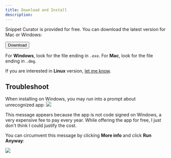 ```yaml
---
title: Download and Install
description: 
---
```


Snippet Curator is provided for free. You can download the latest version for Mac or Windows:

<a href="https://github.com/Snippet-Curator/snippet-curator-releases/releases/latest">
<button class="btn btn-primary">Download</button>
</a>

For **Windows**, look for the file ending in `.exe`.
For **Mac**, look for the file ending in `.dmg`.

If you are interested in **Linux** version, [let me know](/docs/08_roadmap).

## Troubleshoot

When installing on Windows, you may run into a prompt about unrecognized app: 
![](/images/windows.png)

This message appears because the app is not code signed on Windows, a very expensive fee to pay every year. While offering the app for free, I just don't think I could justify the cost.

You can circumvent this message by clicking **More info** and click **Run Anyway**:

![](/images/windows2.png)
